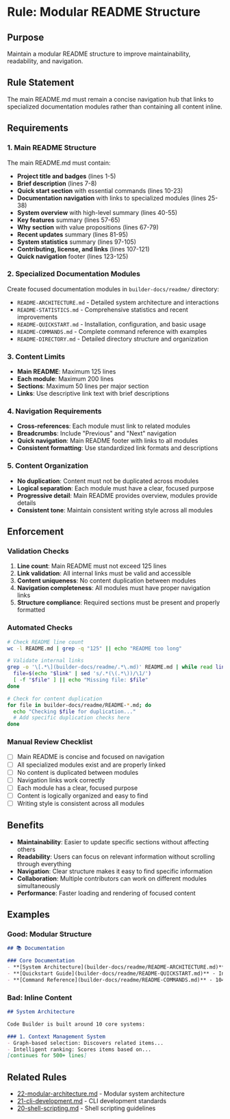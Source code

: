 # Rule: Modular README Structure

## Purpose
Maintain a modular README structure to improve maintainability, readability, and navigation.

## Rule Statement
The main README.md must remain a concise navigation hub that links to specialized documentation modules rather than containing all content inline.

## Requirements

### 1. Main README Structure
The main README.md must contain:
- **Project title and badges** (lines 1-5)
- **Brief description** (lines 7-8)
- **Quick start section** with essential commands (lines 10-23)
- **Documentation navigation** with links to specialized modules (lines 25-38)
- **System overview** with high-level summary (lines 40-55)
- **Key features** summary (lines 57-65)
- **Why section** with value propositions (lines 67-79)
- **Recent updates** summary (lines 81-95)
- **System statistics** summary (lines 97-105)
- **Contributing, license, and links** (lines 107-121)
- **Quick navigation** footer (lines 123-125)

### 2. Specialized Documentation Modules
Create focused documentation modules in `builder-docs/readme/` directory:
- `README-ARCHITECTURE.md` - Detailed system architecture and interactions
- `README-STATISTICS.md` - Comprehensive statistics and recent improvements
- `README-QUICKSTART.md` - Installation, configuration, and basic usage
- `README-COMMANDS.md` - Complete command reference with examples
- `README-DIRECTORY.md` - Detailed directory structure and organization

### 3. Content Limits
- **Main README**: Maximum 125 lines
- **Each module**: Maximum 200 lines
- **Sections**: Maximum 50 lines per major section
- **Links**: Use descriptive link text with brief descriptions

### 4. Navigation Requirements
- **Cross-references**: Each module must link to related modules
- **Breadcrumbs**: Include "Previous" and "Next" navigation
- **Quick navigation**: Main README footer with links to all modules
- **Consistent formatting**: Use standardized link formats and descriptions

### 5. Content Organization
- **No duplication**: Content must not be duplicated across modules
- **Logical separation**: Each module must have a clear, focused purpose
- **Progressive detail**: Main README provides overview, modules provide details
- **Consistent tone**: Maintain consistent writing style across all modules

## Enforcement

### Validation Checks
1. **Line count**: Main README must not exceed 125 lines
2. **Link validation**: All internal links must be valid and accessible
3. **Content uniqueness**: No content duplication between modules
4. **Navigation completeness**: All modules must have proper navigation links
5. **Structure compliance**: Required sections must be present and properly formatted

### Automated Checks
```bash
# Check README line count
wc -l README.md | grep -q "125" || echo "README too long"

# Validate internal links
grep -o '\[.*\](builder-docs/readme/.*\.md)' README.md | while read link; do
  file=$(echo "$link" | sed 's/.*(\(.*\))/\1/')
  [ -f "$file" ] || echo "Missing file: $file"
done

# Check for content duplication
for file in builder-docs/readme/README-*.md; do
  echo "Checking $file for duplication..."
  # Add specific duplication checks here
done
```

### Manual Review Checklist
- [ ] Main README is concise and focused on navigation
- [ ] All specialized modules exist and are properly linked
- [ ] No content is duplicated between modules
- [ ] Navigation links work correctly
- [ ] Each module has a clear, focused purpose
- [ ] Content is logically organized and easy to find
- [ ] Writing style is consistent across all modules

## Benefits
- **Maintainability**: Easier to update specific sections without affecting others
- **Readability**: Users can focus on relevant information without scrolling through everything
- **Navigation**: Clear structure makes it easy to find specific information
- **Collaboration**: Multiple contributors can work on different modules simultaneously
- **Performance**: Faster loading and rendering of focused content

## Examples

### Good: Modular Structure
```markdown
## 📚 Documentation

### Core Documentation
- **[System Architecture](builder-docs/readme/README-ARCHITECTURE.md)** - 10 core systems and their interactions
- **[Quickstart Guide](builder-docs/readme/README-QUICKSTART.md)** - Installation and basic usage
- **[Command Reference](builder-docs/readme/README-COMMANDS.md)** - 104+ CLI commands organized by module
```

### Bad: Inline Content
```markdown
## System Architecture

Code Builder is built around 10 core systems:

### 1. Context Management System
- Graph-based selection: Discovers related items...
- Intelligent ranking: Scores items based on...
[continues for 500+ lines]
```

## Related Rules
- [22-modular-architecture.md](22-modular-architecture.md) - Modular system architecture
- [21-cli-development.md](21-cli-development.md) - CLI development standards
- [20-shell-scripting.md](20-shell-scripting.md) - Shell scripting guidelines
